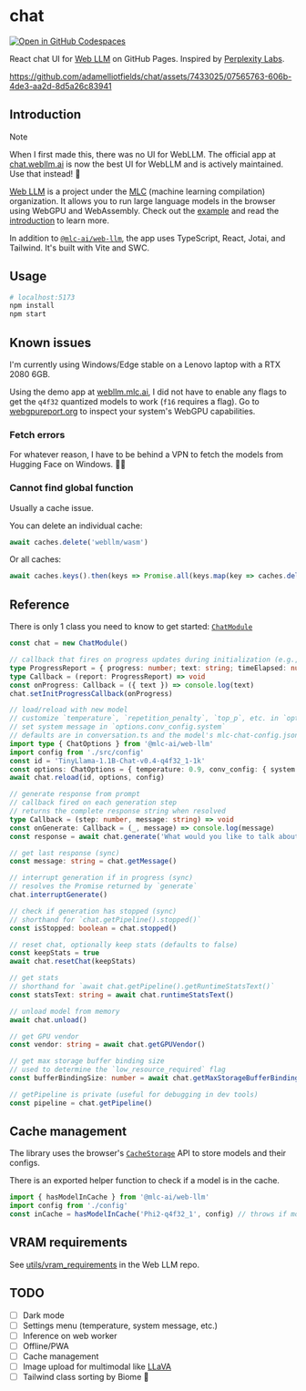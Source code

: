 # chat

[![Open in GitHub Codespaces](https://github.com/codespaces/badge.svg)](https://codespaces.new/adamelliotfields/chat?devcontainer_path=.devcontainer/devcontainer.json&machine=basicLinux32gb)

React chat UI for [Web LLM](https://webllm.mlc.ai) on GitHub Pages. Inspired by [Perplexity Labs](https://labs.perplexity.ai).

https://github.com/adamelliotfields/chat/assets/7433025/07565763-606b-4de3-aa2d-8d5a26c83941

## Introduction

> [!NOTE]  
> When I first made this, there was no UI for WebLLM. The official app at [chat.webllm.ai](https://chat.webllm.ai) is now the best UI for WebLLM and is actively maintained. Use that instead! 🦙

[Web LLM](https://github.com/mlc-ai/web-llm) is a project under the [MLC](https://mlc.ai) (machine learning compilation) organization. It allows you to run large language models in the browser using WebGPU and WebAssembly. Check out the [example](https://github.com/mlc-ai/web-llm/tree/main/examples/simple-chat) and read the [introduction](https://mlc.ai/chapter_introduction/index.html) to learn more.

In addition to [`@mlc-ai/web-llm`](https://www.npmjs.com/package/@mlc-ai/web-llm), the app uses TypeScript, React, Jotai, and Tailwind. It's built with Vite and SWC.

## Usage

```sh
# localhost:5173
npm install
npm start
```

## Known issues

I'm currently using Windows/Edge stable on a Lenovo laptop with a RTX 2080 6GB.

Using the demo app at [webllm.mlc.ai](https://webllm.mlc.ai), I did not have to enable any flags to get the `q4f32` quantized models to work (`f16` requires a flag). Go to [webgpureport.org](https://webgpureport.org) to inspect your system's WebGPU capabilities.

### Fetch errors

For whatever reason, I have to be behind a VPN to fetch the models from Hugging Face on Windows. 🤷‍♂️

### Cannot find global function

Usually a cache issue.

You can delete an individual cache:

```js
await caches.delete('webllm/wasm')
```

Or all caches:

```js
await caches.keys().then(keys => Promise.all(keys.map(key => caches.delete(key))))
```

## Reference

There is only 1 class you need to know to get started: [`ChatModule`](https://github.com/mlc-ai/web-llm/blob/main/src/chat_module.ts)

```ts
const chat = new ChatModule()

// callback that fires on progress updates during initialization (e.g., fetching chunks)
type ProgressReport = { progress: number; text: string; timeElapsed: number }
type Callback = (report: ProgressReport) => void
const onProgress: Callback = ({ text }) => console.log(text)
chat.setInitProgressCallback(onProgress)

// load/reload with new model
// customize `temperature`, `repetition_penalty`, `top_p`, etc. in `options`
// set system message in `options.conv_config.system`
// defaults are in conversation.ts and the model's mlc-chat-config.json
import type { ChatOptions } from '@mlc-ai/web-llm'
import config from './src/config'
const id = 'TinyLlama-1.1B-Chat-v0.4-q4f32_1-1k'
const options: ChatOptions = { temperature: 0.9, conv_config: { system: 'You are a helpful assistant.' } }
await chat.reload(id, options, config)

// generate response from prompt
// callback fired on each generation step
// returns the complete response string when resolved
type Callback = (step: number, message: string) => void
const onGenerate: Callback = (_, message) => console.log(message)
const response = await chat.generate('What would you like to talk about?', onGenerate)

// get last response (sync)
const message: string = chat.getMessage()

// interrupt generation if in progress (sync)
// resolves the Promise returned by `generate`
chat.interruptGenerate()

// check if generation has stopped (sync)
// shorthand for `chat.getPipeline().stopped()`
const isStopped: boolean = chat.stopped()

// reset chat, optionally keep stats (defaults to false)
const keepStats = true
await chat.resetChat(keepStats)

// get stats
// shorthand for `await chat.getPipeline().getRuntimeStatsText()`
const statsText: string = await chat.runtimeStatsText()

// unload model from memory
await chat.unload()

// get GPU vendor
const vendor: string = await chat.getGPUVendor()

// get max storage buffer binding size
// used to determine the `low_resource_required` flag
const bufferBindingSize: number = await chat.getMaxStorageBufferBindingSize()

// getPipeline is private (useful for debugging in dev tools)
const pipeline = chat.getPipeline()
```

## Cache management

The library uses the browser's [`CacheStorage`](https://developer.mozilla.org/en-US/docs/Web/API/CacheStorage) API to store models and their configs.

There is an exported helper function to check if a model is in the cache.

```ts
import { hasModelInCache } from '@mlc-ai/web-llm'
import config from './config'
const inCache = hasModelInCache('Phi2-q4f32_1', config) // throws if model ID is not in the config
```

## VRAM requirements

See [utils/vram_requirements](https://github.com/mlc-ai/web-llm/tree/main/utils/vram_requirements) in the Web LLM repo.

## TODO

- [ ] Dark mode
- [ ] Settings menu (temperature, system message, etc.)
- [ ] Inference on web worker
- [ ] Offline/PWA
- [ ] Cache management
- [ ] Image upload for multimodal like [LLaVA](https://llava-vl.github.io)
- [ ] Tailwind class sorting by Biome 🤞

